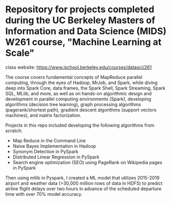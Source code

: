 # Repository for projects completed during the UC Berkeley Masters of Information and Data Science (MIDS) W261 course, "Machine Learning at Scale"
class website: https://www.ischool.berkeley.edu/courses/datasci/261

The course covers fundamental concepts of MapReduce parallel computing, through the eyes of Hadoop, MrJob, and Spark, while diving deep into Spark Core, data frames, the Spark Shell, Spark Streaming, Spark SQL, MLlib, and more, as well as on hands-on algorithmic design and development in parallel computing environments (Spark), developing algorithms (decision tree learning), graph processing algorithms (pagerank/shortest path), gradient descent algorithms (support vectors machines), and matrix factorization.

Projects in this repo included developing the following algorithms from scratch:
- Map Reduce in the Command Line
- Naive Bayes Implementation in Hadoop
- Synonym Detection in PySpark
- Distributed Linear Regression in PySpark
- Search engine optimization (SEO) using PageRank on Wikipedia pages in PySpark  

Then using mllib in Pyspark, I created a ML model that utilizes 2015-2019 airport and weather data (>30,000 million rows of data in HDFS) to predict airline flight delays over two hours in advance of the scheduled departure time with over 70% model accuracy.
